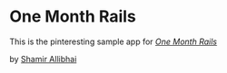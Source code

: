 # One Month Rails

This is the pinteresting sample app for [*One Month Rails*](http://onemonthrails.com)

by [Shamir Allibhai](http://twitter.com/theShamir)
